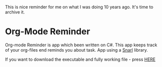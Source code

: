 This is nice reminder for me on what I was doing 10 years ago. 
It's time to archive it.

# Org-Mode Reminder 

Org-mode Reminder is app which been written on C#.
This app keeps track of your org-files end reminds you about task.
App using a [Snarl][linktosnarl] library.

If you want to download the executable and fully working file - press [HERE][linktomainarchive]

[linktosnarl]: http://snarl.fullphat.net/
[linktomainarchive]: https://dl.dropbox.com/u/34795582/Org-mode-Reminder.rar


